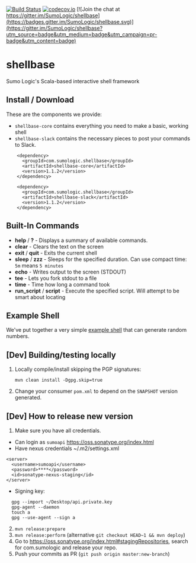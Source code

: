 [![Build Status](https://travis-ci.org/SumoLogic/shellbase.svg?branch=master)](https://travis-ci.org/SumoLogic/shellbase)
[![codecov.io](https://codecov.io/github/SumoLogic/shellbase/coverage.svg?branch=master)](https://codecov.io/github/SumoLogic/shellbase?branch=master)
[![Join the chat at https://gitter.im/SumoLogic/shellbase](https://badges.gitter.im/SumoLogic/shellbase.svg)](https://gitter.im/SumoLogic/shellbase?utm_source=badge&utm_medium=badge&utm_campaign=pr-badge&utm_content=badge)

# shellbase
Sumo Logic's Scala-based interactive shell framework

## Install / Download
These are the components we provide:
* `shellbase-core` contains everything you need to make a basic, working shell
* `shellbase-slack` contains the necessary pieces to post your commands to Slack.

```
    <dependency>
      <groupId>com.sumologic.shellbase</groupId>
      <artifactId>shellbase-core</artifactId>
      <version>1.1.2</version>
    </dependency>

    <dependency>
      <groupId>com.sumologic.shellbase</groupId>
      <artifactId>shellbase-slack</artifactId>
      <version>1.1.2</version>
    </dependency>
```

## Built-In Commands

* **help** / **?** - Displays a summary of available commands.
* **clear** - Clears the text on the screen
* **exit** / **quit** - Exits the current shell
* **sleep** / **zzz** - Sleeps for the specified duration.  Can use compact time: `5m` means `5 minutes`
* **echo** - Writes output to the screen (STDOUT)
* **tee** - Lets you fork stdout to a file
* **time** - Time how long a command took
* **run_script** / **script** - Execute the specified script.  Will attempt to be smart about locating

## Example Shell

We've put together a very simple [example shell](./shellbase-example) that can generate random numbers.  

## [Dev] Building/testing locally

1. Locally compile/install skipping the PGP signatures: 

   ```
   mvn clean install -Dgpg.skip=true
   ```
1. Change your consumer `pom.xml` to depend on the `SNAPSHOT` version generated.

## [Dev] How to release new version

1. Make sure you have all credentials.
  * Can login as `sumoapi` https://oss.sonatype.org/index.html
  * Have nexus credentials ~/.m2/settings.xml

  ```
  <server>
    <username>sumoapi</username>
    <password>****</password>
    <id>sonatype-nexus-staging</id>
  </server>
  ```
  * Signing key:

  ```
    gpg --import ~/Desktop/api.private.key
    gpg-agent --daemon
    touch a
    gpg --use-agent --sign a

  ```
2. `mvn release:prepare`
3. `mvn release:perform` (alternative `git checkout HEAD~1 && mvn deploy`)
4. Go to https://oss.sonatype.org/index.html#stagingRepositories, search for com.sumologic and release your repo.
5. Push your commits as PR (`git push origin master:new-branch`)
